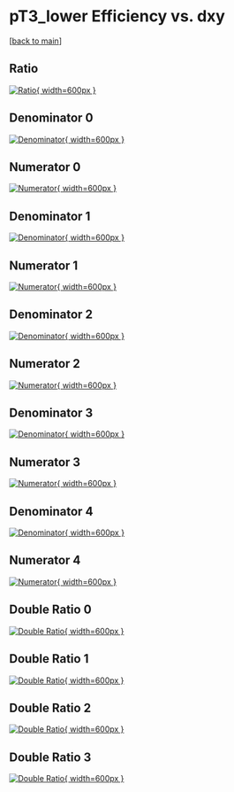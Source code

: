 # pT3_lower Efficiency vs. dxy

[[back to main](./)]



## Ratio

[![Ratio](../mtv/var/pT3_lower_base_0_0_eff_dxy.png){ width=600px }](../mtv/var/pT3_lower_base_0_0_eff_dxy.pdf)

## Denominator 0

[![Denominator](../mtv/den/pT3_lower_base_0_0_eff_dxy_den0.png){ width=600px }](../mtv/den/pT3_lower_base_0_0_eff_dxy_den0.pdf)

## Numerator 0

[![Numerator](../mtv/num/pT3_lower_base_0_0_eff_dxy_num0.png){ width=600px }](../mtv/num/pT3_lower_base_0_0_eff_dxy_num0.pdf)

## Denominator 1

[![Denominator](../mtv/den/pT3_lower_base_0_0_eff_dxy_den1.png){ width=600px }](../mtv/den/pT3_lower_base_0_0_eff_dxy_den1.pdf)

## Numerator 1

[![Numerator](../mtv/num/pT3_lower_base_0_0_eff_dxy_num1.png){ width=600px }](../mtv/num/pT3_lower_base_0_0_eff_dxy_num1.pdf)

## Denominator 2

[![Denominator](../mtv/den/pT3_lower_base_0_0_eff_dxy_den2.png){ width=600px }](../mtv/den/pT3_lower_base_0_0_eff_dxy_den2.pdf)

## Numerator 2

[![Numerator](../mtv/num/pT3_lower_base_0_0_eff_dxy_num2.png){ width=600px }](../mtv/num/pT3_lower_base_0_0_eff_dxy_num2.pdf)

## Denominator 3

[![Denominator](../mtv/den/pT3_lower_base_0_0_eff_dxy_den3.png){ width=600px }](../mtv/den/pT3_lower_base_0_0_eff_dxy_den3.pdf)

## Numerator 3

[![Numerator](../mtv/num/pT3_lower_base_0_0_eff_dxy_num3.png){ width=600px }](../mtv/num/pT3_lower_base_0_0_eff_dxy_num3.pdf)

## Denominator 4

[![Denominator](../mtv/den/pT3_lower_base_0_0_eff_dxy_den4.png){ width=600px }](../mtv/den/pT3_lower_base_0_0_eff_dxy_den4.pdf)

## Numerator 4

[![Numerator](../mtv/num/pT3_lower_base_0_0_eff_dxy_num4.png){ width=600px }](../mtv/num/pT3_lower_base_0_0_eff_dxy_num4.pdf)

## Double Ratio 0

[![Double Ratio](../mtv/ratio/pT3_lower_base_0_0_eff_dxy_ratio0.png){ width=600px }](../mtv/ratio/pT3_lower_base_0_0_eff_dxy_ratio0.pdf)

## Double Ratio 1

[![Double Ratio](../mtv/ratio/pT3_lower_base_0_0_eff_dxy_ratio1.png){ width=600px }](../mtv/ratio/pT3_lower_base_0_0_eff_dxy_ratio1.pdf)

## Double Ratio 2

[![Double Ratio](../mtv/ratio/pT3_lower_base_0_0_eff_dxy_ratio2.png){ width=600px }](../mtv/ratio/pT3_lower_base_0_0_eff_dxy_ratio2.pdf)

## Double Ratio 3

[![Double Ratio](../mtv/ratio/pT3_lower_base_0_0_eff_dxy_ratio3.png){ width=600px }](../mtv/ratio/pT3_lower_base_0_0_eff_dxy_ratio3.pdf)

